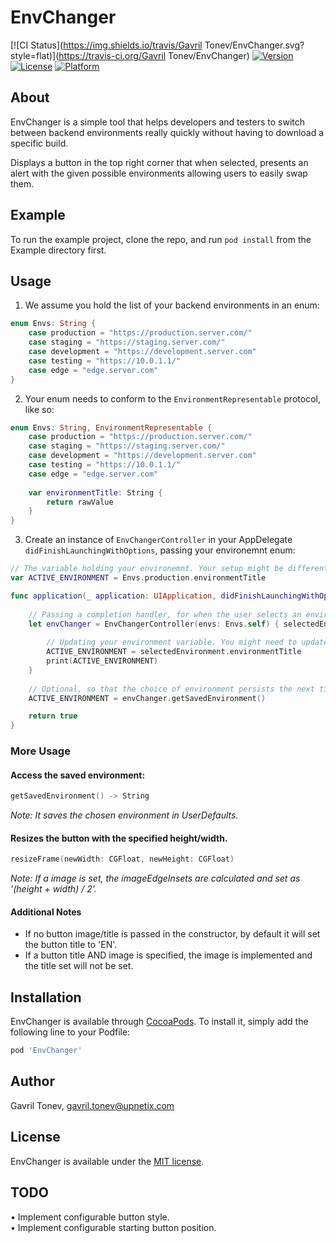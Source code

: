 # EnvChanger

[![CI Status](https://img.shields.io/travis/Gavril Tonev/EnvChanger.svg?style=flat)](https://travis-ci.org/Gavril Tonev/EnvChanger)
[![Version](https://img.shields.io/cocoapods/v/EnvChanger.svg?style=flat)](https://cocoapods.org/pods/EnvChanger)
[![License](https://img.shields.io/cocoapods/l/EnvChanger.svg?style=flat)](https://cocoapods.org/pods/EnvChanger)
[![Platform](https://img.shields.io/cocoapods/p/EnvChanger.svg?style=flat)](https://cocoapods.org/pods/EnvChanger)

## About

EnvChanger is a simple tool that helps developers and testers to switch between backend environments really quickly without having to download a specific build.

Displays a button in the top right corner that when selected, presents an alert with the given possible environments
allowing users to easily swap them.

## Example

To run the example project, clone the repo, and run `pod install` from the Example directory first.

## Usage 

1. We assume you hold the list of your backend environments in an enum:

```swift
enum Envs: String {
    case production = "https://production.server.com/"
    case staging = "https://staging.server.com/"
    case development = "https://development.server.com"
    case testing = "https://10.0.1.1/"
    case edge = "edge.server.com"
}
```

2. Your enum needs to conform to the `EnvironmentRepresentable` protocol, like so:

```swift
enum Envs: String, EnvironmentRepresentable {
    case production = "https://production.server.com/"
    case staging = "https://staging.server.com/"
    case development = "https://development.server.com"
    case testing = "https://10.0.1.1/"
    case edge = "edge.server.com"
    
    var environmentTitle: String {
        return rawValue
    }
}
```

3. Create an instance of `EnvChangerController` in your AppDelegate `didFinishLaunchingWithOptions`, passing your environemnt enum:

```swift
// The variable holding your environemnt. Your setup might be different
var ACTIVE_ENVIRONMENT = Envs.production.environmentTitle

func application(_ application: UIApplication, didFinishLaunchingWithOptions launchOptions: [UIApplicationLaunchOptionsKey: Any]?) -> Bool {
    
    // Passing a completion handler, for when the user selects an environment
    let envChanger = EnvChangerController(envs: Envs.self) { selectedEnvironment in
        
        // Updating your environment variable. You might need to update your networking service as well.
        ACTIVE_ENVIRONMENT = selectedEnvironment.environmentTitle
        print(ACTIVE_ENVIRONMENT)
    }
    
    // Optional, so that the choice of environment persists the next time you start your app
    ACTIVE_ENVIRONMENT = envChanger.getSavedEnvironment()

    return true
}
```

### More Usage

#### Access the saved environment:

```swift
getSavedEnvironment() -> String  
```
 *Note: It saves the chosen environment in UserDefaults.*

#### Resizes the button with the specified height/width.
```swift
resizeFrame(newWidth: CGFloat, newHeight: CGFloat)  
```  
*Note: If a image is set, the imageEdgeInsets are calculated and set as '(height + width) / 2'.*

#### Additional Notes
- If no button image/title is passed in the constructor, by default it will set the button title to 'EN'.  
- If a button title AND image is specified, the image is implemented and the title set will not be set. 

## Installation

EnvChanger is available through [CocoaPods](https://cocoapods.org). To install
it, simply add the following line to your Podfile:

```ruby
pod 'EnvChanger'
```

## Author

Gavril Tonev, gavril.tonev@upnetix.com

## License

EnvChanger is available under the [MIT license](LICENSE).

## TODO

• Implement configurable button style.  
• Implement configurable starting button position.